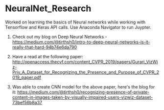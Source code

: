# NeuralNet_Research

Worked on learning the basics of Neural networks while working with Tensorflow and Keras API calls. 
Use Anaconda Navigator to run Juypter.

1. Check out my blog on Deep Neural Networks - https://medium.com/@tirthsh0/intro-to-deep-neural-networks-is-it-really-that-hard-94b74e6da790

2. Have a read at the following paper: http://openaccess.thecvf.com/content_CVPR_2019/papers/Gurari_VizWiz-Priv_A_Dataset_for_Recognizing_the_Presence_and_Purpose_of_CVPR_2019_paper.pdf

3. Was able to create CNN model for the above paper, here's the blog for it: https://medium.com/@tirthsh0/recognizing-presence-of-private-content-in-images-taken-by-visually-impaired-users-vizwiz-dataset-73bef56b8a37
